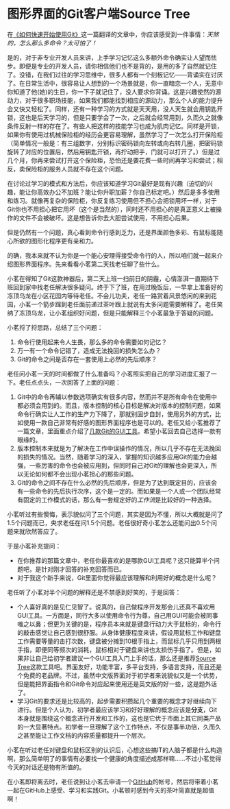 # 图形界面的Git客户端Source Tree

在[《如何快速开始使用Git》](./MD/how-to-quickly-get-started-with-git.md)这一篇翻译的文章中，你应该感受到一件事情：*天煞的，怎么那么多命令？太可怕了！*

是的，对于非专业开发人员来讲，上手学习记忆这么多额外命令确实让人望而怯步。即便是专业的开发人员，请你相信他们也不是背的，是用的多了自然就记住了。没错，在我们过往的学习思维中，很多人都有一个刻板记忆——背诵实在讨厌了。在日常生活中，很容易让人想到的一个场景就是，你一直暗恋一个人，无意中你知道了他(她)的生日，你一下子就记住了，没人要求你背诵。这是兴趣使然的源动力，对于很多职场技能，如果我们都能找到相应的源动力，那么个人的能力提升会又快又轻松了。同样，还有一种学习的方式就是天天用，没人天生就会用钥匙开锁，这也是后天学习的，但是只要学会了一次，之后就会经常用到，久而久之就像条件反射一样的存在了。有些人把这样的技能学习也成为肌肉记忆。同样是开锁，如果你有使用过机械保险柜的经历会更容易理解，虽然学习了一次怎么打开保险柜（简单情况一般是：有三组数字，分别标识密码锁向左转或向右转几圈，把密码锁旋转了对应的位置后，然后用钥匙开锁，再拧动把手，门就可以打开了。）但是过几个月，你再来尝试打开这个保险柜，恐怕还是要花费一些时间再学习和尝试；相反，卖保险柜的服务人员就不存在这个问题。

在讨论过学习的模式和方法后，你应该知道学习Git最好是现有兴趣（迫切的兴趣，能让你高效办公不加班？能让你升职加薪？你自己标定吧。）然后是多多使用和练习。就像再复杂的保险柜，你反复练习使用但不担心会把锁用坏一样，对于Git你也不用担心把它用坏（这个是当然的），同时还不用担心的是真正意义上被操作的文件不会被破坏。这是想告诉你去大胆尝试使用，不用担心后果。

但是仍然有一个问题，真心看到命令行感到乏力，还是界面颜色多彩、有鼠标能随心所欲的图形化程序更有亲和力。

的确，我本来就不认为你是一个能心安理得接受命令行的人，所以咱们就一起来介绍图形界面程序。先来看看小茗第二天找老任聊了些什么。

小茗在得知了Git这款神器后，第二天上班一扫前日的阴霾，心情澎湃一直期待下班回到家中找老任解决很多疑问。终于下了班，在用过晚饭后，一早拿上准备好的冻顶乌龙在小区花园内等待老任。不会儿功夫，老任一路赏着风景悠闲的来到花园，小茗一个箭步蹿到老任面前递过茶叶跟上就说有太多问题需要解释了。老任笑纳了冻顶乌龙，让小茗组织好问题，但是只能解释三个小茗最急于答疑的问题。

小茗捋了捋思路，总结了三个问题：

1. 命令行使用起来令人生畏，那么多的命令需要如何记忆？
2. 万一有一个命令记错了，造成无法挽回的损失怎么办？
3. Git的命令之间是否存在一套使用上必然的先后顺序？

老任问小茗一天的时间都做了什么准备吗？小茗照实把自己的学习进度汇报了一下。老任点点头，一次回答了上面的问题：

1. Git中的命令再辅以参数选项确实有很多内容，然而并不是所有命令在使用中都必须会用到的。而且，版本控制的核心目标是解决对版本的控制问题，如果命令行确实让人工作的生产力下降了，那就别固步自封，使用另外的方式，比如使用一款自己非常有好感的图形界面程序也是可以的。老任又给小茗推荐了一篇文章，里面重点介绍了[几款Git的GUI工具](http://www.cnblogs.com/ups216/p/5603199.html)。希望小茗回去自己选择一款有眼缘的。
2. 版本控制本来就是为了解决在工作中误操作的情况，所以几乎不存在无法挽回的损失的情况。当然，随着学习的深入，掌握的知识越多应用Git的能力会越强，一些厉害的命令也会被应用到，但同时自己对Git的理解也会更深入，所以无论如何都不会出现小茗担心的那些问题。
3. Git的命令之间不存在什么必然的先后顺序，但是为了达到既定目的，应该会有一些命令的先后执行次序，这个是一定的。而如果是一个人或一个团队经常有固定的工作模式的话，那么有一套规定好的*工作流*是比较好的一种选择。

小茗听过有些懊悔，表示貌似问了三个问题，其实是因为不懂，所以大概就是问了1.5个问题而已，央求老任在问1.5个问题。老任很好奇小茗怎么还能问出0.5个问题来就欣然答应了。

于是小茗补充提问：

- 在你推荐的那篇文章中，老任你最喜欢的是哪款GUI工具呢？这只能算半个问题吧，是针对刚才回答的补充回答而已。
- 对于我这个新手来说，Git里面你觉得最应该理解和利用好的概念是什么呢？

老任听了小茗对半个问题的解释还是不禁感到好笑的，于是回答：

- 个人喜好真的是见仁见智了。说真的，自己做程序开发那会儿还真不喜欢用GUI工具。一方面是，同行大多以使用命令行为尊，自己用GUI可能会被同事嗤之以鼻；但更为关键的是，程序员本来就是键盘行动力大于鼠标的，命令行的敲击感觉让自己感到很舒服。从身体健康程度来讲，假设用鼠标工作和键盘工作需要等量的击打次数，键盘被分摊到10根手指上，而鼠标几乎只用到两根手指，即便同等频次的消耗，鼠标相对于键盘来讲也太损伤手指了。但是，如果非让自己给初学者建议一个GUI工具入门上手的话，那么还是推荐[Source Tree](https://www.sourcetreeapp.com/)这款工具吧。界面友好，功能丰富，多平台支持，多语言支持，而且还是个免费的老品牌。不过，虽然中文版界面对于初学者来说貌似又是一个优势，但是能把界面指令和Git命令对应起来使用还是英文版的好一些，这是题外话了。
- 学习Git的要求还是比较高的，起步需要积攒起几个重要的概念才好继续向下进行。但是个人认为，初学者最应该学习和好好理解的概念应该是**分支**，Git本身就是围绕这个概念进行开发和工作的，这也是它优于市面上其它同类产品的一大显著特点。初学者一旦理解了这个工作特点，不仅是事半功倍，久而久之甚至能让工作文档的内容质量都提升一个层次。

小茗在听过老任对键盘和鼠标区别的认识后，心想这些搞IT的人脑子都是什么构造啊，那么简单明了的事情有必要找一个健康的角度描述成那样嘛……不过小茗觉得今天的对话还是物有所值的。

在小茗即将离去时，老任说到让小茗去申请一个[GitHub](https://github.com)的帐号，然后将带着小茗一起在GitHub上感受、学习和实践Git。小茗顿时感到今天的茶叶简直就是超值啊！